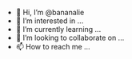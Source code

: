 - 👋 Hi, I’m @bananalie
- 👀 I’m interested in ...
- 🌱 I’m currently learning ...
- 💞️ I’m looking to collaborate on ...
- 📫 How to reach me ...

<!---
bananalie/bananalie is a ✨ special ✨ repository because its `README.md` (this file) appears on your GitHub profile.
You can click the Preview link to take a look at your changes.
--->
